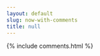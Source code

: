 ```yaml
---
layout: default
slug: now-with-comments
title: null
---
```

<link rel="stylesheet" href="assets/main.css"  type="text/css"/>

  {% include comments.html %}
